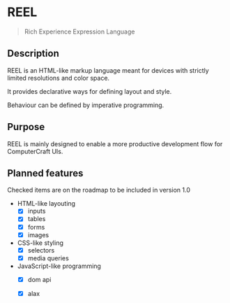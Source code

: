 # REEL
> Rich Experience Expression Language

## Description

REEL is an HTML-like markup language meant for devices with strictly limited resolutions and color space.

It provides declarative ways for defining layout and style.

Behaviour can be defined by imperative programming.

## Purpose

REEL is mainly designed to enable a more productive development flow for ComputerCraft UIs.

## Planned features

Checked items are on the roadmap to be included in version 1.0

- HTML-like layouting
    - [x] inputs
    - [x] tables
    - [x] forms
    - [x] images
- CSS-like styling
    - [x] selectors
    - [x] media queries
- JavaScript-like programming
    - [x] dom api
    - [x] alax

